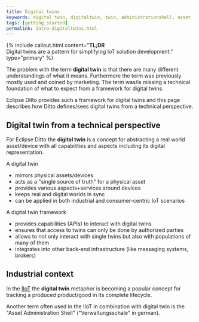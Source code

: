 ```yaml
---
title: Digital twins
keywords: digital twin, digitaltwin, twin, administrationshell, asset
tags: [getting_started]
permalink: intro-digitaltwins.html
---
```


{% include callout.html content="**TL;DR**<br/>Digital twins are a pattern for simplifying IoT solution development." type="primary" %}

The problem with the term **digital twin** is that there are many different understandings of what it means. Furthermore
the term was previously mostly used and coined by marketing. The term was/is missing a technical foundation of what to
expect from a framework for digital twins.

Eclipse Ditto provides such a framework for digital twins and this page describes how Ditto defines/sees digital twins
from a technical perspective. 

## Digital twin from a technical perspective

For Eclipse Ditto the **digital twin** is a concept for abstracting a real world asset/device with 
all capabilities and aspects including its digital representation.

A digital twin
* mirrors physical assets/devices
* acts as a "single source of truth" for a physical asset
* provides various aspects+services around devices
* keeps real and digital worlds in sync
* can be applied in both industrial and consumer-centric IoT scenarios

A digital twin framework
* provides capabilities (APIs) to interact with digital twins
* ensures that access to twins can only be done by authorized parties
* allows to not only interact with single twins but also with populations of many of them
* integrates into other back-end infrastructure (like messaging systems, brokers)

## Industrial context

In the <a href="#" data-toggle="tooltip" data-original-title="{{site.data.glossary.iiot}}">IIoT</a> the **digital twin** 
metaphor is becoming a popular concept for tracking a produced product/good in its complete lifecycle. 

Another term often used in the IIoT in combination with digital twin is the "Asset Administration Shell" 
("Verwaltungsschale" in german).
